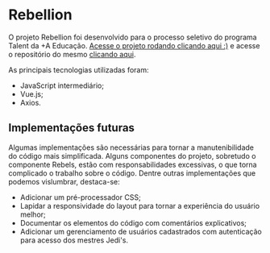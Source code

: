 # Rebellion
O projeto Rebellion foi desenvolvido para o processo seletivo do programa Talent da +A Educação. 
[Acesse o projeto rodando clicando aqui :)](https://viniciusolro.github.io/rebellion/) e acesse o repositório do mesmo [clicando aqui](https://github.com/viniciusOlro/rebellion).

As principais tecnologias utilizadas foram:

- JavaScript intermediário;
- Vue.js;
- Axios.

## Implementações futuras
Algumas implementações são necessárias para tornar a manutenibilidade do código mais simplificada. Alguns componentes do projeto, sobretudo o 
componente Rebels, estão com responsabilidades excessivas, o que torna complicado o trabalho sobre o código. Dentre outras implementações que 
podemos vislumbrar, destaca-se:

- Adicionar um pré-processador CSS;
- Lapidar a responsividade do layout para tornar a experiência do usuário melhor;
- Documentar os elementos do código com comentários explicativos;
- Adicionar um gerenciamento de usuários cadastrados com autenticação para acesso dos mestres Jedi's.
